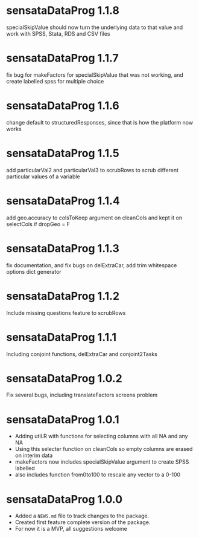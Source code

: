 # sensataDataProg 1.1.8
specialSkipValue should now turn the underlying data to that value and work with SPSS, Stata, RDS and CSV files

# sensataDataProg 1.1.7
fix bug for makeFactors for specialSkipValue that was not working, and create labelled spss for multiple choice

# sensataDataProg 1.1.6
change default to structuredResponses, since that is how the platform now works

# sensataDataProg 1.1.5
add particularVal2 and particularVal3 to scrubRows to scrub different particular values of a variable

# sensataDataProg 1.1.4
add geo.accuracy to colsToKeep argument on cleanCols and kept it on selectCols if dropGeo = F

# sensataDataProg 1.1.3
fix documentation, and fix bugs on delExtraCar, add trim whitespace options dict generator

# sensataDataProg 1.1.2
Include missing questions feature to scrubRows

# sensataDataProg 1.1.1
Including conjoint functions, delExtraCar and conjoint2Tasks

# sensataDataProg 1.0.2
Fix several bugs, including translateFactors screens problem

# sensataDataProg 1.0.1

* Adding util.R with functions for selecting columns with all NA and any NA
* Using this selecter function on cleanCols so empty columns are erased on interim data
* makeFactors now includes specialSkipValue argument to create SPSS labelled
* also includes function from0to100 to rescale any vector to a 0-100

# sensataDataProg 1.0.0

* Added a `NEWS.md` file to track changes to the package.
* Created first feature complete version of the package.
* For now it is a MVP, all suggestions welcome

